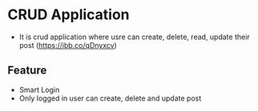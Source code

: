 # CRUD Application
- It is crud application where usre can create, delete, read, update their post
(https://ibb.co/qDnyxcv)

## Feature
- Smart Login
- Only logged in user can create, delete and update post